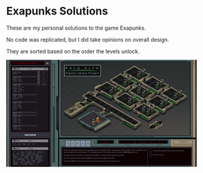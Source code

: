 # Exapunks Solutions

These are my personal solutions to the game Exapunks.

No code was replicated, but I did take opinions on overall design.

They are sorted based on the order the levels unlock.

![Image of Solution](18.%20Digital%20Library%20Project.png)
